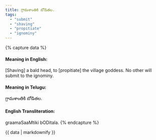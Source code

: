 ```yaml
---
title: గ్రామశాంతికి బోడితల.
tags:
  - "submit"
  - "shaving"
  - "propitiate"
  - "ignominy"
---
```


{% capture data %}
#### Meaning in English:
[Shaving] a bald head, to [propitiate] the village goddess.
No other will submit to the ignominy.

#### Meaning in Telugu:
గ్రామశాంతికి బోడితల.

#### English Transliteration:
graamaSaaMtiki bODitala.
{% endcapture %}

{{ data | markdownify }}


